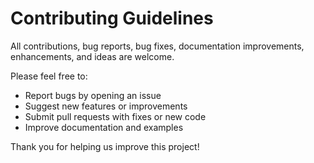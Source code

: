 # Contributing Guidelines

All contributions, bug reports, bug fixes, documentation improvements, enhancements, and ideas are welcome.

Please feel free to:
- Report bugs by opening an issue
- Suggest new features or improvements
- Submit pull requests with fixes or new code
- Improve documentation and examples

Thank you for helping us improve this project!
